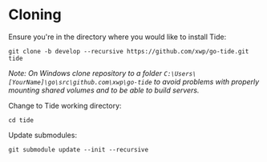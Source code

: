 # Cloning

Ensure you're in the directory where you would like to install Tide:

```
git clone -b develop --recursive https://github.com/xwp/go-tide.git tide
```

_Note: On Windows clone repository to a folder `C:\Users\[YourName]\go\src\github.com\xwp\go-tide` to avoid problems with properly mounting shared volumes and to be able to build servers._

Change to Tide working directory:  

```
cd tide
```

Update submodules:

```
git submodule update --init --recursive
```